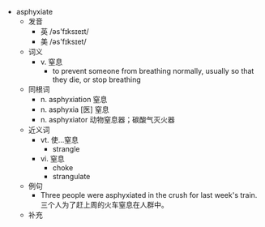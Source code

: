 - asphyxiate
  - 发音
    - 英 /əs'fɪksɪeɪt/
    - 美 /əs'fɪksɪet/
  - 词义
    - v. 窒息
      - to prevent someone from breathing normally, usually so that they die, or stop breathing
  - 同根词
    - n. asphyxiation 窒息
    - n. asphyxia [医] 窒息
    - n. asphyxiator 动物窒息器；碳酸气灭火器
  - 近义词
    - vt. 使…窒息
      - strangle
    - vi. 窒息
      - choke
      - strangulate
  - 例句
    - Three people were asphyxiated in the crush for last week's train. 三个人为了赶上周的火车窒息在人群中。
  - 补充